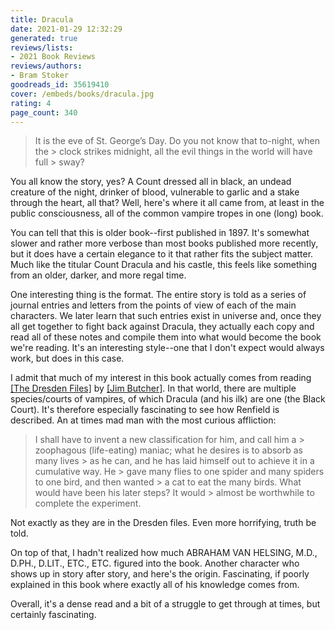 ```yaml
---
title: Dracula
date: 2021-01-29 12:32:29
generated: true
reviews/lists:
- 2021 Book Reviews
reviews/authors:
- Bram Stoker
goodreads_id: 35619410
cover: /embeds/books/dracula.jpg
rating: 4
page_count: 340
---
```

> It is the eve of St. George’s Day. Do you not know that to-night, when the > clock strikes midnight, all the evil things in the world will have full > sway?

You all know the story, yes? A Count dressed all in black, an undead creature of the night, drinker of blood, vulnerable to garlic and a stake through the heart, all that? Well, here's where it all came from, at least in the public consciousness, all of the common vampire tropes in one (long) book.  

<!--more-->

You can tell that this is older book--first published in 1897. It's somewhat slower and rather more verbose than most books published more recently, but it does have a certain elegance to it that rather fits the subject matter. Much like the titular Count Dracula and his castle, this feels like something from an older, darker, and more regal time.  

One interesting thing is the format. The entire story is told as a series of journal entries and letters from the points of view of each of the main characters. We later learn that such entries exist in universe and, once they all get together to fight back against Dracula, they actually each copy and read all of these notes and compile them into what would become the book we're reading. It's an interesting style--one that I don't expect would always work, but does in this case.  

I admit that much of my interest in this book actually comes from reading [[The Dresden Files]]() by [[Jim Butcher]](). In that world, there are multiple species/courts of vampires, of which Dracula (and his ilk) are one (the Black Court). It's therefore especially fascinating to see how Renfield is described. An at times mad man with the most curious affliction:  

> I shall have to invent a new classification for him, and call him a > zoophagous (life-eating) maniac; what he desires is to absorb as many lives > as he can, and he has laid himself out to achieve it in a cumulative way. He > gave many flies to one spider and many spiders to one bird, and then wanted > a cat to eat the many birds. What would have been his later steps? It would > almost be worthwhile to complete the experiment.

Not exactly as they are in the Dresden files. Even more horrifying, truth be told.  

On top of that, I hadn't realized how much ABRAHAM VAN HELSING, M.D., D.PH., D.LIT., ETC., ETC. figured into the book. Another character who shows up in story after story, and here's the origin. Fascinating, if poorly explained in this book where exactly all of his knowledge comes from.  

Overall, it's a dense read and a bit of a struggle to get through at times, but certainly fascinating.